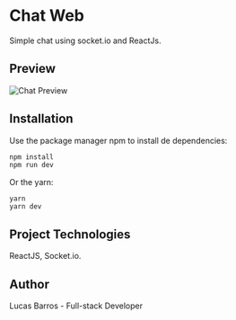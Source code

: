 # Chat Web

Simple chat using socket.io and ReactJs. 

## Preview

![Chat Preview](https://i.imgur.com/iXLm5KS.png)

## Installation

Use the package manager npm to install de dependencies:

```bash
npm install
npm run dev
```

Or the yarn:

```
yarn 
yarn dev
```

## Project Technologies
ReactJS, Socket.io.


## Author
Lucas Barros - Full-stack Developer


